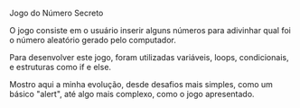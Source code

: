 Jogo do Número Secreto

O jogo consiste em o usuário inserir alguns números para adivinhar qual foi o número aleatório gerado pelo computador.

Para desenvolver este jogo, foram utilizadas variáveis, loops, condicionais, e estruturas como if e else.

Mostro aqui a minha evolução, desde desafios mais simples, como um básico "alert", até algo mais complexo, como o jogo apresentado.
